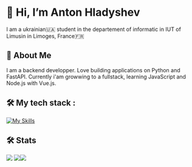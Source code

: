 # 👋 Hi, I’m Anton Hladyshev

I am a ukrainian🇺🇦 student  in the departement of informatic in IUT of Limusin in Limoges, France🇫🇷

## 🚀 About Me
I am a backend developper. Love building applications on Python and FastAPI. Currently i'am growwing to a fullstack, learning JavaScript and Node.js with Vue.js.

## **🛠 My tech stack :**
[![My Skills](https://skillicons.dev/icons?i=python,js,ts,html,css,fastapi,selenium,anaconda,nodejs,vue,git,github,postgres,mysql,mssql,notion,bash,docker)](https://skillicons.dev)


## 🛠 Stats 

![](http://github-profile-summary-cards.vercel.app/api/cards/repos-per-language?username=Anton-Hladyshev&theme=2077) ![](http://github-profile-summary-cards.vercel.app/api/cards/stats?username=Anton-Hladyshev&theme=2077)![](http://github-profile-summary-cards.vercel.app/api/cards/profile-details?username=Anton-Hladyshev&theme=2077)

